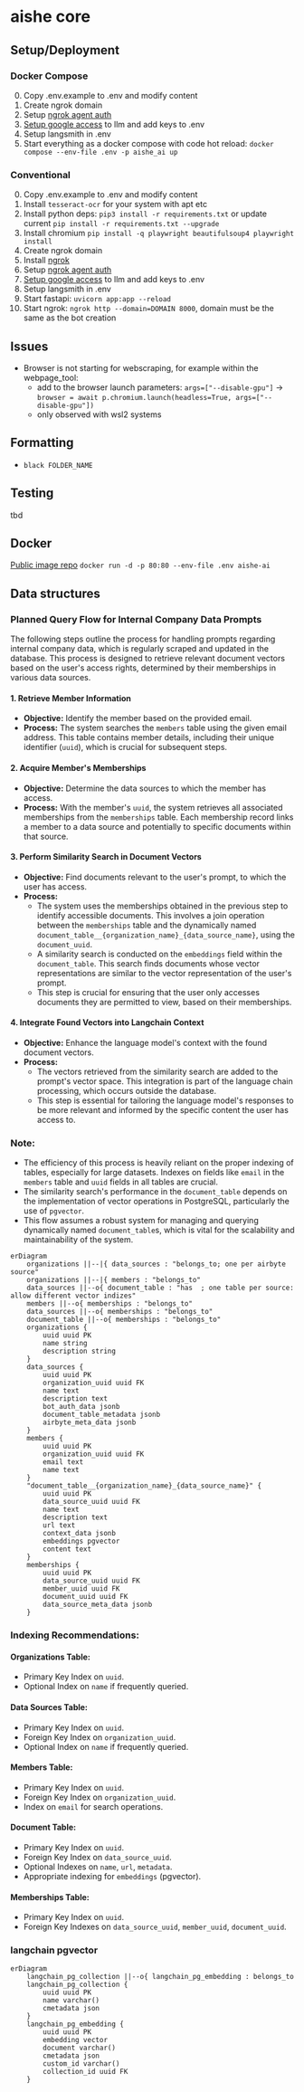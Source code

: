 # aishe core

## Setup/Deployment
### Docker Compose
0. Copy .env.example to .env and modify content
4. Create ngrok domain
6. Setup [ngrok agent auth](https://dashboard.ngrok.com/get-started/your-authtoken)
7. [Setup google access](https://python.langchain.com/docs/integrations/tools/google_search) to llm and add keys to .env
8. Setup langsmith in .env
8. Start everything as a docker compose with code hot reload: `docker compose --env-file .env -p aishe_ai up`

### Conventional
0. Copy .env.example to .env and modify content
1. Install `tesseract-ocr` for your system with apt etc
2. Install python deps: `pip3 install -r requirements.txt` or update current `pip install -r requirements.txt --upgrade`
3. Install chromium `pip install -q playwright beautifulsoup4 playwright install`
4. Create ngrok domain
5. Install [ngrok](https://ngrok.com/download)
6. Setup [ngrok agent auth](https://dashboard.ngrok.com/get-started/your-authtoken)
7. [Setup google access](https://python.langchain.com/docs/integrations/tools/google_search) to llm and add keys to .env
8. Setup langsmith in .env
8. Start fastapi: `uvicorn app:app --reload`
9. Start ngrok: `ngrok http --domain=DOMAIN 8000`, domain must be the same as the bot creation

## Issues
- Browser is not starting for webscraping, for example within the webpage_tool:
    - add to the browser launch parameters: `args=["--disable-gpu"]` -> `browser = await p.chromium.launch(headless=True, args=["--disable-gpu"])`
    - only observed with wsl2 systems

## Formatting
- `black FOLDER_NAME`

## Testing
tbd

## Docker
[Public image repo](europe-west10-docker.pkg.dev/aisheai/docker-images/core:latest)
`docker run -d -p 80:80 --env-file .env aishe-ai`

## Data structures
### Planned Query Flow for Internal Company Data Prompts

The following steps outline the process for handling prompts regarding internal company data, which is regularly scraped and updated in the database. This process is designed to retrieve relevant document vectors based on the user's access rights, determined by their memberships in various data sources.

#### 1. Retrieve Member Information
- **Objective:** Identify the member based on the provided email.
- **Process:** The system searches the `members` table using the given email address. This table contains member details, including their unique identifier (`uuid`), which is crucial for subsequent steps.

#### 2. Acquire Member's Memberships
- **Objective:** Determine the data sources to which the member has access.
- **Process:** With the member's `uuid`, the system retrieves all associated memberships from the `memberships` table. Each membership record links a member to a data source and potentially to specific documents within that source.

#### 3. Perform Similarity Search in Document Vectors
- **Objective:** Find documents relevant to the user's prompt, to which the user has access.
- **Process:** 
  - The system uses the memberships obtained in the previous step to identify accessible documents. This involves a join operation between the `memberships` table and the dynamically named `document_table__{organization_name}_{data_source_name}`, using the `document_uuid`.
  - A similarity search is conducted on the `embeddings` field within the `document_table`. This search finds documents whose vector representations are similar to the vector representation of the user's prompt.
  - This step is crucial for ensuring that the user only accesses documents they are permitted to view, based on their memberships.

#### 4. Integrate Found Vectors into Langchain Context
- **Objective:** Enhance the language model's context with the found document vectors.
- **Process:** 
  - The vectors retrieved from the similarity search are added to the prompt's vector space. This integration is part of the language chain processing, which occurs outside the database.
  - This step is essential for tailoring the language model's responses to be more relevant and informed by the specific content the user has access to.

### Note:
- The efficiency of this process is heavily reliant on the proper indexing of tables, especially for large datasets. Indexes on fields like `email` in the `members` table and `uuid` fields in all tables are crucial.
- The similarity search's performance in the `document_table` depends on the implementation of vector operations in PostgreSQL, particularly the use of `pgvector`.
- This flow assumes a robust system for managing and querying dynamically named `document_table`s, which is vital for the scalability and maintainability of the system.


```mermaid
erDiagram
    organizations ||--|{ data_sources : "belongs_to; one per airbyte source"
    organizations ||--|{ members : "belongs_to"
    data_sources ||--o{ document_table : "has  ; one table per source: allow different vector indizes"
    members ||--o{ memberships : "belongs_to"
    data_sources ||--o{ memberships : "belongs_to"
    document_table ||--o{ memberships : "belongs_to"
    organizations {
        uuid uuid PK
        name string
        description string
    }
    data_sources {
        uuid uuid PK
        organization_uuid uuid FK
        name text
        description text
        bot_auth_data jsonb
        document_table_metadata jsonb
        airbyte_meta_data jsonb
    }
    members {
        uuid uuid PK
        organization_uuid uuid FK
        email text
        name text
    }
    "document_table__{organization_name}_{data_source_name}" {
        uuid uuid PK
        data_source_uuid uuid FK
        name text 
        description text
        url text
        context_data jsonb
        embeddings pgvector
        content text
    }
    memberships {
        uuid uuid PK
        data_source_uuid uuid FK
        member_uuid uuid FK
        document_uuid uuid FK
        data_source_meta_data jsonb
    }
``` 
### Indexing Recommendations:

#### Organizations Table:
- Primary Key Index on `uuid`.
- Optional Index on `name` if frequently queried.

#### Data Sources Table:
- Primary Key Index on `uuid`.
- Foreign Key Index on `organization_uuid`.
- Optional Index on `name` if frequently queried.

#### Members Table:
- Primary Key Index on `uuid`.
- Foreign Key Index on `organization_uuid`.
- Index on `email` for search operations.

#### Document Table:
- Primary Key Index on `uuid`.
- Foreign Key Index on `data_source_uuid`.
- Optional Indexes on `name`, `url`, `metadata`.
- Appropriate indexing for `embeddings` (pgvector).

#### Memberships Table:
- Primary Key Index on `uuid`.
- Foreign Key Indexes on `data_source_uuid`, `member_uuid`, `document_uuid`.


### langchain pgvector
```mermaid
erDiagram
    langchain_pg_collection ||--o{ langchain_pg_embedding : belongs_to
    langchain_pg_collection {
        uuid uuid PK
        name varchar()
        cmetadata json
    }
    langchain_pg_embedding {
        uuid uuid PK
        embedding vector
        document varchar()
        cmetadata json
        custom_id varchar()
        collection_id uuid FK
    }
```